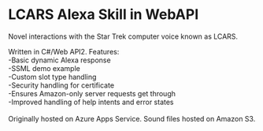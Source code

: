 # LCARS Alexa Skill in WebAPI
Novel interactions with the Star Trek computer voice known as LCARS.

Written in C#/Web API2.
Features:<br />
-Basic dynamic Alexa response<br />
-SSML demo example<br />
-Custom slot type handling<br />
-Security handling for certificate<br />
-Ensures Amazon-only server requests get through<br />
-Improved handling of help intents and error states<br />
<br />
Originally hosted on Azure Apps Service. Sound files hosted on Amazon S3.
